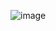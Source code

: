 ![image](https://user-images.githubusercontent.com/77011982/122627620-ab1a0d00-d07e-11eb-8b04-81e31e32cc2f.png)

